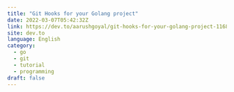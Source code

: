 ```yaml
---
title: "Git Hooks for your Golang project"
date: 2022-03-07T05:42:32Z
link: https://dev.to/aarushgoyal/git-hooks-for-your-golang-project-1168?utm_medium=RSS&utm_source=news.12bit.vn
site: dev.to
language: English
category:
  - go
  - git
  - tutorial
  - programming
draft: false
---
```

